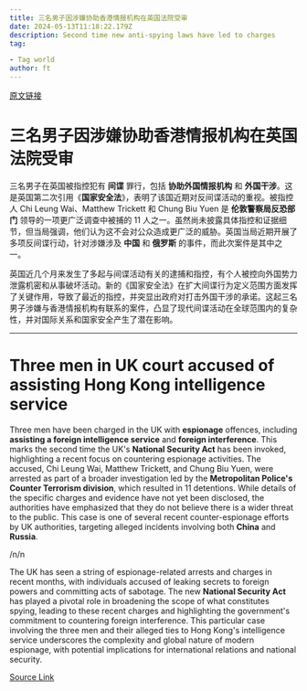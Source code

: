 ```yaml
---
title: 三名男子因涉嫌协助香港情报机构在英国法院受审
date: 2024-05-13T11:18:22.179Z
description: Second time new anti-spying laws have led to charges
tag: 

- Tag world
author: ft
---
```


[原文链接](https://ft.com/content/a1b7ad3b-4617-4eae-89de-35c3a120d04e)

# 三名男子因涉嫌协助香港情报机构在英国法院受审

三名男子在英国被指控犯有 **间谍** 罪行，包括 **协助外国情报机构** 和 **外国干涉**。这是英国第二次引用《**国家安全法**》，表明了该国近期对反间谍活动的重视。被指控人 Chi Leung Wai、Matthew Trickett 和 Chung Biu Yuen 是 **伦敦警察局反恐部门** 领导的一项更广泛调查中被捕的 11 人之一。虽然尚未披露具体指控和证据细节，但当局强调，他们认为这不会对公众造成更广泛的威胁。英国当局近期开展了多项反间谍行动，针对涉嫌涉及 **中国** 和 **俄罗斯** 的事件，而此次案件是其中之一。

英国近几个月来发生了多起与间谍活动有关的逮捕和指控，有个人被控向外国势力泄露机密和从事破坏活动。新的《国家安全法》在扩大间谍行为定义范围方面发挥了关键作用，导致了最近的指控，并突显出政府对打击外国干涉的承诺。这起三名男子涉嫌与香港情报机构有联系的案件，凸显了现代间谍活动在全球范围内的复杂性，并对国际关系和国家安全产生了潜在影响。

---

# Three men in UK court accused of assisting Hong Kong intelligence service 

Three men have been charged in the UK with **espionage** offences, including **assisting a foreign intelligence service** and **foreign interference**. This marks the second time the UK's **National Security Act** has been invoked, highlighting a recent focus on countering espionage activities. The accused, Chi Leung Wai, Matthew Trickett, and Chung Biu Yuen, were arrested as part of a broader investigation led by the **Metropolitan Police's Counter Terrorism division**, which resulted in 11 detentions. While details of the specific charges and evidence have not yet been disclosed, the authorities have emphasized that they do not believe there is a wider threat to the public. This case is one of several recent counter-espionage efforts by UK authorities, targeting alleged incidents involving both **China** and **Russia**. 

/n/n

The UK has seen a string of espionage-related arrests and charges in recent months, with individuals accused of leaking secrets to foreign powers and committing acts of sabotage. The new **National Security Act** has played a pivotal role in broadening the scope of what constitutes spying, leading to these recent charges and highlighting the government's commitment to countering foreign interference. This particular case involving the three men and their alleged ties to Hong Kong's intelligence service underscores the complexity and global nature of modern espionage, with potential implications for international relations and national security.

[Source Link](https://ft.com/content/a1b7ad3b-4617-4eae-89de-35c3a120d04e)

